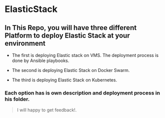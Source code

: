 # ElasticStack
## In This Repo, you will have three different Platform to deploy Elastic Stack at your environment

* The first is deploying Elastic stack on VMS.
The deployment process is done by Ansible playbooks.

* The second is deploying Elastic Stack on Docker Swarm.

* The third is deploying Elastic Stack on Kubernetes.

### Each option has is own description and deployment process in his folder.

> I will happy to get feedback!.    